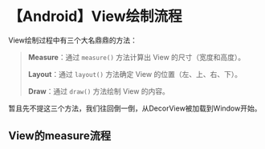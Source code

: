 # 【Android】View绘制流程

View绘制过程中有三个大名鼎鼎的方法：

> **Measure**：通过 `measure()` 方法计算出 View 的尺寸（宽度和高度）。
>
> **Layout**：通过 `layout()` 方法确定 View 的位置（左、上、右、下）。
>
> **Draw**：通过 `draw()` 方法绘制 View 的内容。

暂且先不提这三个方法，我们往回倒一倒，从DecorView被加载到Window开始。









## View的measure流程

